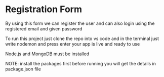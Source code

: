<h1>Registration Form</h1>
<p>By using this form we can register the user and can also login using the registered email and given password</p>
<p>To run this project just clone the repo into vs code and in the terminal just write nodemon and press enter your app is live and ready to use<p>
<p>Node.js and MongoDB must be installed</p>
<p>NOTE: install the packages first before running you will get the details in package.json file</p>
